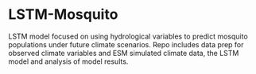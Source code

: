 # LSTM-Mosquito
LSTM model focused on using hydrological variables to predict mosquito populations under future climate scenarios. 
Repo includes data prep for observed climate variables and ESM simulated climate data, the LSTM model and analysis of model results.
